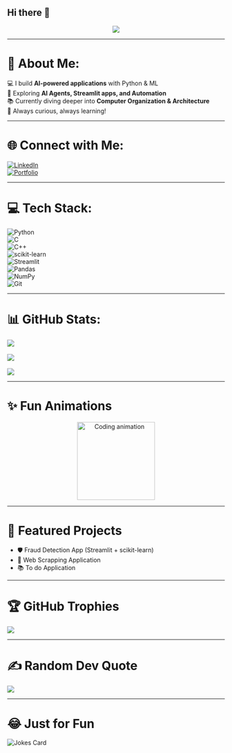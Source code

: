 ## Hi there 👋

<!--
**Gajendra03/Gajendra03** is a ✨ _special_ ✨ repository because its `README.md` (this file) appears on your GitHub profile.

Here are some ideas to get you started:

- 🔭 I’m currently working on ...
- 🌱 I’m currently learning ...
- 👯 I’m looking to collaborate on ...
- 🤔 I’m looking for help with ...
- 💬 Ask me about ...
- 📫 How to reach me: ...
- 😄 Pronouns: ...
- ⚡ Fun fact: ...
-->
<!-- Typing SVG -->
<p align="center">
  <img src="https://readme-typing-svg.herokuapp.com?size=24&duration=4000&color=00C2FF&center=true&vCenter=true&lines=Hi%2C+I'm+Gajendra+👋;AI+%26+ML+Enthusiast+🚀; Python+%7C+Streamlit+%7C+scikit-learn;Always+learning+new+things+🌱" />
</p>

---

# 💫 About Me:
💻 I build **AI-powered applications** with Python & ML  
🤖 Exploring **AI Agents, Streamlit apps, and Automation**  
📚 Currently diving deeper into **Computer Organization & Architecture**  
🚀 Always curious, always learning!  

---

# 🌐 Connect with Me:
[![LinkedIn](https://img.shields.io/badge/LinkedIn-blue?logo=linkedin&logoColor=white)](https://www.linkedin.com/in/gajendra-bal-09483b23a/)  
[![Portfolio](https://img.shields.io/badge/Portfolio-black?logo=github&logoColor=white)](https://gajendra-bal-07kjwz8.gamma.site/)  

---

# 💻 Tech Stack:
![Python](https://img.shields.io/badge/Python-3670A0?logo=python&logoColor=ffdd54)  
![C](https://img.shields.io/badge/C-00599C?logo=c&logoColor=white)  
![C++](https://img.shields.io/badge/C++-00599C?logo=cplusplus&logoColor=white)  
![scikit-learn](https://img.shields.io/badge/scikit--learn-F7931E?logo=scikit-learn&logoColor=white)  
![Streamlit](https://img.shields.io/badge/Streamlit-FF4B4B?logo=streamlit&logoColor=white)  
![Pandas](https://img.shields.io/badge/Pandas-150458?logo=pandas&logoColor=white)  
![NumPy](https://img.shields.io/badge/Numpy-013243?logo=numpy&logoColor=white)  
![Git](https://img.shields.io/badge/Git-F05032?logo=git&logoColor=white)  

---

# 📊 GitHub Stats:
![](https://github-readme-stats.vercel.app/api?username=Gajendra03&theme=tokyonight&hide_border=false&include_all_commits=true&count_private=true)<br/>  
![](https://github-readme-streak-stats.herokuapp.com/?user=Gajendra03&theme=tokyonight&hide_border=false)<br/>  
![](https://github-readme-stats.vercel.app/api/top-langs/?username=Gajendra03&theme=tokyonight&hide_border=false&layout=compact)  

---

# ✨ Fun Animations  
<p align="center">
  <img src="https://media.giphy.com/media/M9gbBd9nbDrOTu1Mqx/giphy.gif" width="180" alt="Coding animation">
</p>  

---

# 🚀 Featured Projects  
- 🛡️ Fraud Detection App (Streamlit + scikit-learn)  
- 🤖 Web Scrapping Application
- 📚 To do Application

---

# 🏆 GitHub Trophies  
![](https://github-profile-trophy.vercel.app/?username=your-username&theme=radical&no-frame=false&no-bg=true&margin-w=4)  

---

# ✍️ Random Dev Quote  
![](https://quotes-github-readme.vercel.app/api?type=horizontal&theme=radical)  

---

# 😂 Just for Fun  
![Jokes Card](https://readme-jokes.vercel.app/api)  
